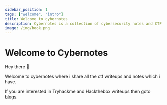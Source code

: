 ```yaml
---
sidebar_position: 1
tags: ["welcome", "intro"]
title: Welcome to cybernotes
description: Cybernotes is a collection of cybersecurity notes and CTF writeups
image: /img/book.png
---
```


# Welcome to Cybernotes

Hey there 👋

Welcome to cybernotes where i share all the ctf writeups and notes which i have.

If you are interested in Tryhackme and Hackthebox writeups then goto <a href="/blog/welcome">blogs</a>
